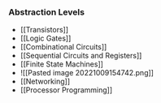 ### Abstraction Levels
+ [[Transistors]]
+ [[Logic Gates]]
+ [[Combinational Circuits]]
+ [[Sequential Circuits and Registers]]
+ [[Finite State Machines]]
+ ![[Pasted image 20221009154742.png]]
+ [[Networking]]
+ [[Processor Programming]]
